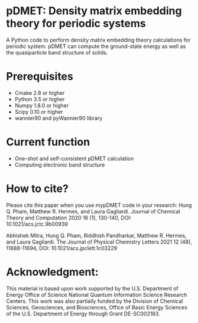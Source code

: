 # pDMET: Density matrix embedding theory for periodic systems 
A Python code to perform density matrix embedding theory calculations for periodic system.
pDMET can compute the ground-state energy as well as the quasiparticle band structure of solids.

# Prerequisites
- Cmake 2.8 or higher
- Python 3.5 or higher
- Numpy 1.8.0 or higher
- Scipy 0.10 or higher 
- wannier90 and pyWannier90 library 

# Current function
- One-shot and self-consistent pDMET calculation
- Computing electronic band structure

# How to cite?
Please cite this paper when you use mypDMET code in your research:
Hung Q. Pham, Matthew R. Hermes, and Laura Gagliardi. Journal of Chemical Theory and Computation 2020 16 (1), 130-140, DOI: 10.1021/acs.jctc.9b00939

Abhishek Mitra, Hung Q. Pham, Riddhish Pandharkar, Matthew R. Hermes, and Laura Gagliardi. The Journal of Physical Chemistry Letters 2021 12 (48), 11688-11694, DOI: 10.1021/acs.jpclett.1c03229


# Acknowledgment: 
This material is based upon work supported by the U.S. Department of Energy Office of Science National Quantum Information Science Research Centers. This work was also partially funded by the Division of Chemical Sciences, Geosciences, and Biosciences, Office of Basic Energy Sciences of the U.S. Department of Energy through Grant DE-SC002183.
